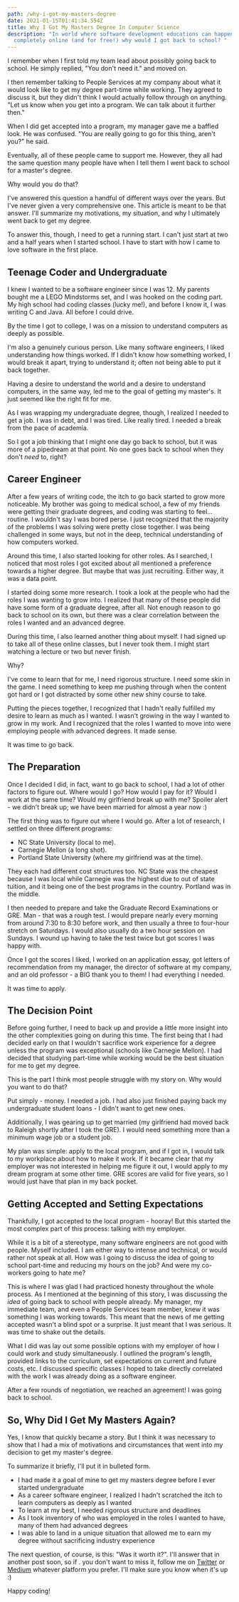 ```yaml
---
path: /why-i-got-my-masters-degree
date: 2021-01-15T01:41:34.554Z
title: Why I Got My Masters Degree In Computer Science
description: "In world where software development educations can happen
  completely online (and for free!) why would I got back to school? "
---
```

I remember when I first told my team lead about possibly going back to school. He simply replied, "You don't need it." and moved on.

I then remember talking to People Services at my company about what it would look like to get my degree part-time while working. They agreed to discuss it, but they didn't think I would actually follow through on anything. "Let us know when you get into a program. We can talk about it further then."

When I did get accepted into a program, my manager gave me a baffled look. He was confused. "You are really going to go for this thing, aren't you?" he said.

Eventually, all of these people came to support me. However, they all had the same question many people have when I tell them I went back to school for a master's degree.

Why would you do that?

I've answered this question a handful of different ways over the years. But I've never given a very comprehensive one. This article is meant to be that answer. I'll summarize my motivations, my situation, and why I ultimately went back to get my degree.

To answer this, though, I need to get a running start. I can't just start at two and a half years when I started school. I have to start with how I came to love software in the first place.

## Teenage Coder and Undergraduate

I knew I wanted to be a software engineer since I was 12. My parents bought me a LEGO Mindstorms set, and I was hooked on the coding part. My high school had coding classes (lucky me!), and before I know it, I was writing C and Java. All before I could drive.

By the time I got to college, I was on a mission to understand computers as deeply as possible.

I'm also a genuinely curious person. Like many software engineers, I liked understanding how things worked. If I didn't know how something worked, I would break it apart, trying to understand it; often not being able to put it back together.

Having a desire to understand the world and a desire to understand computers, in the same way, led me to the goal of getting my master's. It just seemed like the right fit for me.

As I was wrapping my undergraduate degree, though, I realized I needed to get a job. I was in debt, and I was tired. Like really tired. I needed a break from the pace of academia.

So I got a job thinking that I might one day go back to school, but it was more of a pipedream at that point. No one goes back to school when they don't *need* to, right?

## Career Engineer

After a few years of writing code, the itch to go back started to grow more noticeable. My brother was going to medical school, a few of my friends were getting their graduate degrees, and coding was starting to feel... routine. I wouldn't say I was bored perse. I just recognized that the majority of the problems I was solving were pretty close together. I was being challenged in some ways, but not in the deep, technical understanding of how computers worked.

Around this time, I also started looking for other roles. As I searched, I noticed that most roles I got excited about all mentioned a preference towards a higher degree. But maybe that was just recruiting. Either way, it was a data point.

I started doing some more research. I took a look at the people who had the roles I was wanting to grow into. I realized that many of these people did have some form of a graduate degree, after all. Not enough reason to go back to school on its own, but there was a clear correlation between the roles I wanted and an advanced degree.

During this time, I also learned another thing about myself. I had signed up to take all of these online classes, but I never took them. I might start watching a lecture or two but never finish.

Why?

I've come to learn that for me, I need rigorous structure. I need some skin in the game. I need something to keep me pushing through when the content got hard or I got distracted by some other new shiny course to take.

Putting the pieces together, I recognized that I hadn't really fulfilled my desire to learn as much as I wanted. I wasn't growing in the way I wanted to grow in my work. And I recognized that the roles I wanted to move into were employing people with advanced degrees. It made sense.

It was time to go back.

## The Preparation

Once I decided I did, in fact, want to go back to school, I had a lot of other factors to figure out. Where would I go? How would I pay for it? Would I work at the same time? Would my girlfriend break up with me? Spoiler alert - we didn't break up; we have been married for almost a year now :)

The first thing was to figure out where I would go. After a lot of research, I settled on three different programs:

* NC State University (local to me).
* Carnegie Mellon (a long shot).
* Portland State University (where my girlfriend was at the time).

They each had different cost structures too. NC State was the cheapest because I was local while Carnegie was the highest due to out of state tuition, and it being one of the best programs in the country. Portland was in the middle.

I then needed to prepare and take the Graduate Record Examinations or GRE. Man - that was a rough test. I would prepare nearly every morning from around 7:30 to 8:30 before work, and then usually a three to four-hour stretch on Saturdays. I would also usually do a two hour session on Sundays. I wound up having to take the test twice but got scores I was happy with.

Once I got the scores I liked, I worked on an application essay, got letters of recommendation from my manager, the director of software at my company, and an old professor - a BIG thank you to them! I had everything I needed.

It was time to apply.

## The Decision Point

Before going further, I need to back up and provide a little more insight into the other complexities going on during this time. The first being that I had decided early on that I wouldn't sacrifice work experience for a degree unless the program was exceptional (schools like Carnegie Mellon). I had decided that studying part-time while working would be the best situation for me to get my degree.

This is the part I think most people struggle with my story on. Why would you want to do that?

Put simply - money. I needed a job. I had also just finished paying back my undergraduate student loans - I didn't want to get new ones.

Additionally, I was gearing up to get married (my girlfriend had moved back to Raleigh shortly after I took the GRE). I would need something more than a minimum wage job or a student job.

My plan was simple: apply to the local program, and if I got in, I would talk to my workplace about how to make it work. If it became clear that my employer was not interested in helping me figure it out, I would apply to my dream program at some other time. GRE scores are valid for five years, so I would just have that plan in my back pocket.

## Getting Accepted and Setting Expectations

Thankfully, I got accepted to the local program - hooray! But this started the most complex part of this process: talking with my employer.

While it is a bit of a stereotype, many software engineers are not good with people. Myself included. I am either way to intense and technical, or would rather not speak at all. How was I going to discuss the idea of going to school part-time and reducing my hours on the job? And were my co-workers going to hate me?

This is where I was glad I had practiced honesty throughout the whole process. As I mentioned at the beginning of this story, I was discussing the *idea* of going back to school with people already. My manager, my immediate team, and even a People Services team member, knew it was something I was working towards. This meant that the news of me getting accepted wasn't a blind spot or a surprise. It just meant that I was serious. It was time to shake out the details.

What I did was lay out some possible options with my employer of how I could work and study simultaneously. I outlined the program's length, provided links to the curriculum, set expectations on current and future costs, etc. I discussed specific classes I hoped to take directly correlated with the work I was already doing as a software engineer.

After a few rounds of negotiation, we reached an agreement! I was going back to school.

## So, Why Did I Get My Masters Again?

Yes, I know that quickly became a story. But I think it was necessary to show that I had a mix of motivations and circumstances that went into my decision to get my master's degree.

To summarize it briefly, I'll put it in bulleted form.

* I had made it a goal of mine to get my masters degree before I ever started undergraduate
* As a career software engineer, I realized I hadn't scratched the itch to learn computers as deeply as I wanted
* To learn at my best, I needed rigorous structure and deadlines
* As I took inventory of who was employed in the roles I wanted to have, many of them had advanced degrees
* I was able to land in a unique situation that allowed me to earn my degree without sacrificing industry experience

The next question, of course, is this: "Was it worth it?". I'll answer that in another post soon, so if . you don't want to miss it, follow me on [Twitter](https://twitter.com/@dangoslen) or [Medium](https://medium.com/@dangoslen) whatever platform you prefer. I'll make sure you know when it's up :)

Happy coding!